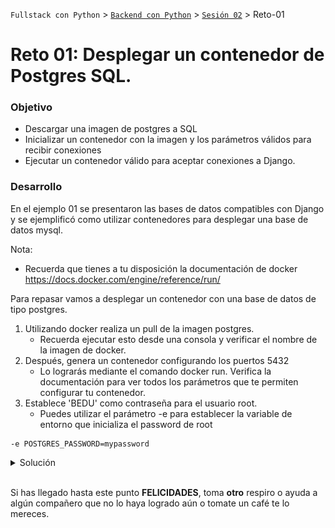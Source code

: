 `Fullstack con Python` > [`Backend con Python`](../../Readme.md) > [`Sesión 02`](../Readme.md) > Reto-01


# Reto 01: Desplegar un contenedor de Postgres SQL.

### Objetivo
- Descargar una imagen de postgres a SQL
- Inicializar un contenedor con la imagen y los parámetros válidos para recibir conexiones
- Ejecutar un contenedor válido para aceptar conexiones a Django.

### Desarrollo
En el ejemplo 01 se presentaron las bases de datos compatibles con Django y se ejemplificó como utilizar contenedores para desplegar una base de datos mysql.

Nota:
- Recuerda que tienes a tu disposición la documentación de docker https://docs.docker.com/engine/reference/run/


Para repasar vamos a desplegar un contenedor con una base de datos de tipo postgres.

1. Utilizando docker realiza un pull de la imagen postgres.
   - Recuerda ejecutar esto desde una consola y verificar el nombre de la imagen de docker.
2. Después, genera un contenedor configurando los puertos 5432
   - Lo lograrás mediante el comando docker run. Verifica la documentación para ver todos los parámetros que te permiten configurar tu contenedor.
3. Establece 'BEDU' como contraseña para el usuario root.
   - Puedes utilizar el parámetro -e para establecer la variable de entorno que inicializa el password de root
```console
-e POSTGRES_PASSWORD=mypassword
```


<details><summary>Solución</summary>
 En una consola escribe lo siguiente: 

 ```console
docker pull postgres:latest
 ```
 postgres es el nombre de la imagen de postgres y especificamos la etiqueta latest para la imagen.

Revisando la documentación de docker run, especificamos el parámetro -p para establecer el puerto.

```console
docker run --postgresql -e POSTGRES_PASWORD=bedu -p 5432:5432 postgres
```
![](img/reto1.jpg)


</details>
</br>


Si has llegado hasta este punto __FELICIDADES__, toma __otro__ respiro o ayuda a algún compañero que no lo haya logrado aún o tomate un café te lo mereces.
